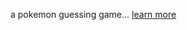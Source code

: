 <!DOCTYPE html>
<html>
<head>

</head>
<body>

<p> a pokemon guessing game... <a href="https://www.youtube.com/watch?v=oHg5SJYRHA0">learn more<a>
</p>
 
</body>
</html>

